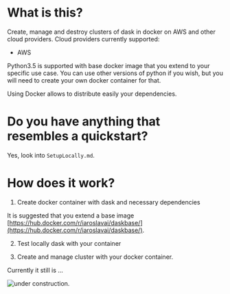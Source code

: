 # What is this?

Create, manage and destroy clusters of dask in docker on AWS and other cloud providers. 
Cloud providers currently supported:

* AWS

Python3.5 is supported with base docker image that you extend to your specific use case. You can use other versions of python if you wish, but you will need to create your own docker container for that.

Using Docker allows to distribute easily your dependencies.

# Do you have anything that resembles a quickstart?

Yes, look into `SetupLocally.md`.

# How does it work?

1. Create docker container with dask and necessary dependencies

It is suggested that you extend a base image [https://hub.docker.com/r/iaroslavai/daskbase/](https://hub.docker.com/r/iaroslavai/daskbase/).

2. Test locally dask with your container

3. Create and manage cluster with your docker container.

Currently it still is ...

![under construction.](https://iaroslav-ai.github.io/images/under_construction.svg)